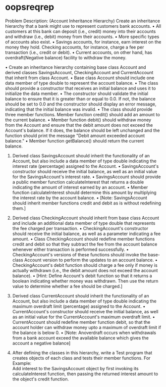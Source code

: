 # oopsreqrep

Problem Description: 
(Account Inheritance Hierarchy) Create an inheritance hierarchy that a bank might use to represent customers 
bank accounts.  • All customers at this bank can deposit (i.e., credit) money into their accounts and withdraw (i.e., debit) 
money from their accounts. •  More specific types of accounts also exist.  • Savings accounts, for instance, earn interest on the money they hold. Checking accounts, for instance, charge 
a fee per transaction (i.e., credit or debit).  • Current accounts, on other hand, has overdraft(Negative balance) facility to withdraw the money. 
 
• Create an inheritance hierarchy containing base class Account and derived 
classes SavingsAccount, CheckingAccount and CurrentAccount that inherit from class Account. 
 • Base class Account should include one data member of type double to represent the account balance. •  The class should provide a constructor that receives an initial balance and uses it to initialize the data 
member.
  • The constructor should validate the initial balance to ensure that it is greater than or equal to 0.0. If not, the 
balance should be set to 0.0 and the constructor should display an error message, indicating that the initial 
balance was invalid. 
 • The class should provide three member functions. Member function credit() should add an amount to the 
current balance.
 •  Member function debit() should withdraw money from the Account and ensure that the debit amount does 
not exceed the Account's balance. If it does, the balance should be left unchanged and the function should 
print the message "Debit amount exceeded account balance."  • Member function getBalance() should return the current balance. 
 
 
1. Derived class SavingsAccount should inherit the functionality of an Account, but also include a data member of 
type double indicating the interest rate (percentage) assigned to the Account. 
 • SavingsAccount's constructor should receive the initial balance, as well as an initial value for 
the SavingsAccount's interest rate. 
•  SavingsAccount should provide a public member function calculateInterest that returns a double indicating 
the amount of interest earned by an account.  • Member function calculateInterest should determine this amount by multiplying the interest rate by the 
account balance.  • [Note: SavingsAccount should inherit member functions credit and debit as is without redefining them.] 
 
2. Derived class CheckingAccount should inherit from base class Account and include an additional data member of 
type double that represents the fee charged per transaction.  • CheckingAccount's constructor should receive the initial balance, as well as a parameter indicating a 
fee amount. • Class CheckingAccount should redefine member functions credit and debit so that they subtract the 
fee from the account balance whenever either transaction is performed successfully.  • CheckingAccount's versions of these functions should invoke the base-class Account version to 
perform the updates to an account balance.  • CheckingAccount's debit function should charge a fee only if money is actually withdrawn (i.e., the 
debit amount does not exceed the account balance). •  [Hint: Define Account's debit function so that it returns a boolean indicating whether money was 
withdrawn. Then use the return value to determine whether a fee should be charged.] 
 
3. Derived class CurrentAccount should inherit the functionality of an Account, but also include a data member of 
type double indicating the maximum overdraft limit (percentage) assigned to the Account.  • CurrentAccount's constructor should receive the initial balance, as well as an initial value for 
the CurrentAccount's maximum overdraft limit. •  CurrentAccount should redefine member function debit, so that the account holder can withdraw 
money upto a maximum of overdraft limit if the balance is below 0. •  [Note: Anoverdraft occurs when withdrawals from a bank account exceed the available balance which 
gives the account a negative balance] 
 
4. After defining the classes in this hierarchy, write a Test program that creates objects of each class and tests their 
member functions. 
 For Example:  
Add interest to the SavingsAccount object by first invoking its calculateInterest function, then passing the 
returned interest amount to the object's credit function.

